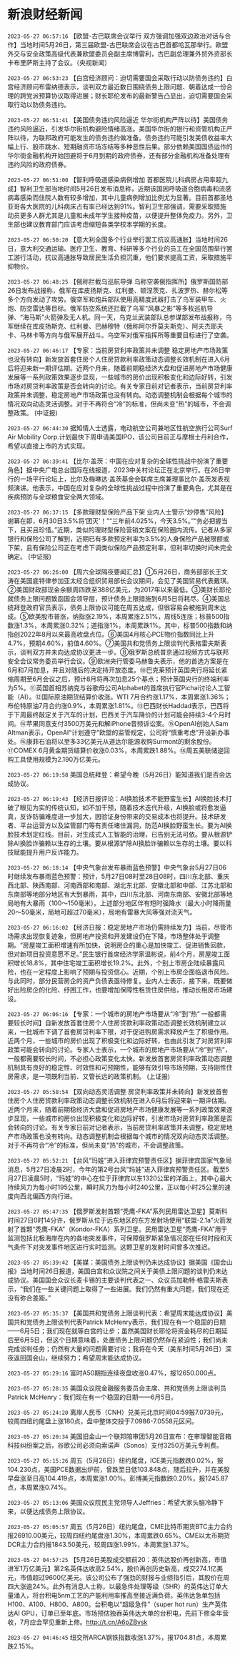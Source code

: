 # 新浪财经新闻
`2023-05-27 06:57:16` 【欧盟-古巴联席会议举行 双方强调加强双边政治对话与合作】当地时间5月26日，第三届欧盟-古巴联席会议在古巴首都哈瓦那举行。欧盟外交与安全政策高级代表兼欧盟委员会副主席博雷利，古巴副总理兼外贸外资部长卡布里萨斯主持了会议。（央视新闻）

`2023-05-27 06:53:23` 【白宫经济顾问：迫切需要国会采取行动以防债务违约】白宫经济顾问布雷纳德表示，谈判双方最近数日围绕债务上限问题、朝着达成一份合理的跨党派预算协议取得进展；财长耶伦发布的最新警告凸显出，迫切需要国会采取行动以防债务违约。

`2023-05-27 06:51:41` 【美国债务违约风险逼近 华尔街机构严阵以待】美国债务违约风险逼近，引发华尔街机构避险情绪高涨。美国华尔街的银行和资管机构正严阵以待，为联邦政府可能发生的债务违约做准备。债务违约可能引发美债收益率大幅上行、股市跳水、短期融资市场冻结等多种恶性后果。部分依赖美国国债运作的华尔街金融机构开始回避将于6月到期的政府债券，还有部分金融机构准备处理有违约风险的政府债券。

`2023-05-27 06:51:00` 【智利呼吸道感染病例增加 首都医院儿科病房占用率超九成】智利卫生部当地时间5月26日发布消息称，近期该国因呼吸道合胞病毒和流感病毒感染而住院人数有较多增加，其中儿童病例增加比例尤为显著。目前首都圣地亚哥各大医院的儿科病床占有率已经达到91%。智利卫生部强调，需要采取措施动员更多人群尤其是儿童和未成年学生接种疫苗，以便提升整体免疫力。另外，卫生部也建议教育部门应该考虑缩短各类学校本学期的长度。

`2023-05-27 06:50:20` 【意大利全国多个行业举行罢工抗议高通胀】当地时间26日，意大利交通运输、医疗卫生、教育、科研等多个行业的员工在全国范围举行罢工游行活动，抗议高通胀导致居民生活负担沉重，他们要求提高工资，采取措施平抑物价。

`2023-05-27 06:48:25` 【俄称拦截乌巡航导弹 乌称空袭俄指挥所】俄罗斯国防部26日发布战报称，俄军在库皮扬斯克、红利曼、顿涅茨克、扎波罗热、赫尔松等多个方向发动了攻势。俄空军和炮兵部队使用高精度武器打击了乌军装甲车、火炮、防空雷达等目标。俄军防空系统还拦截了乌军“风暴之影”等多枚巡航导弹、“海马斯”火箭弹及无人机。同一天，乌克兰武装部队总参谋部发布战报称，乌军继续在库皮扬斯克、红利曼、巴赫穆特（俄称阿尔乔莫夫斯克）、阿夫杰耶夫卡、马林卡等方向与俄军展开战斗。乌空军对俄军指挥所等重要目标进行了空袭。

`2023-05-27 06:46:17` 【专家：当前房贷利率政策并未调整 稳定房地产市场政策也没有转向】新发放首套住房个人住房贷款利率政策动态调整长效机制在进入6月后将迎来新一期评估期。近两个月来，随着前期稳经济大盘和促进房地产市场健康发展等一系列政策效果逐步显现，一些城市的房价出现积极变化和边际好转，引发市场对房贷利率政策是否会转向的讨论。有关专家日前对记者表示，当前房贷利率政策并未调整，稳定房地产市场政策也没有转向。动态调整机制会根据每个城市的情况双向动态灵活调整。对于不再符合“冷”的标准，但尚未变“热”的城市，不会调整政策。 (中证报)

`2023-05-27 06:44:30` 据知情人士透露，电动航空公司兼地区性航空旅行公司Surf Air Mobility Corp.计划最快下周申请美国IPO，该公司目前正与摩根士丹利合作，希望以直接上市的方式实现。

`2023-05-27 06:39:41` 【比尔·盖茨：中国在应对复杂的全球性挑战中扮演了重要角色】据中央广电总台国际在线报道，2023中关村论坛正在北京举行。在26日举行的一场平行论坛上，比尔及梅琳达·盖茨基金会联席主席兼理事比尔·盖茨发表视频演讲。他表示，中国在应对复杂的全球性挑战过程中扮演了重要角色，尤其是在疾病预防与全球粮食安全两大领域。

`2023-05-27 06:37:15` 【多款理财型保险产品下架 业内人士警示“炒停售”风险】谢幕在即，6月30日3.5%将‘团灭’！”“三年前4.025%，今天3.5%。”“务必把握当下，且买且珍惜。”近期，类似的理财型保险营销文案在保险圈内流传。记者从多家银行和保险公司了解到，近期已有多款预定利率为3.5%的人身保险产品被限额或下架，且有保险公司正在考虑下调类似保险产品预定利率，但利率切换时间未完全确定。 (中证报)

`2023-05-27 06:26:00` 【周六全球隔夜要闻汇总】①5月26日，商务部部长王文涛在美国底特律参加亚太经合组织贸易部长会议期间，会见了美国贸易代表戴琪。②美国财政部现金余额周四跌至388亿美元，为2017年以来最低。③美财长耶伦就债务上限问题致函国会领导层，预计债务上限措施到6月5日将耗尽。④美国总统拜登政府官员表示，债务上限协议可能在周五达成，但很容易会被拖到周末达成。⑤欧美股市普涨，纳指涨2.19%，本周累涨2.51%，周线5连涨；标普500指数涨1.3%，本周累涨0.32%；道指涨1%，本周累跌1%。其中，标普500指数和纳指创2022年8月以来最高收盘点位。⑥美国4月核心PCE物价指数同比上升4.7%，预期4.60%，前值4.60%。⑦美国共和党债务上限谈判代表格雷夫斯表示，谈判双方并未向达成协议更进一步。⑧俄罗斯总统普京通过视频方式与联邦安全会议常务委员举行会议。⑨欧洲央行管委马赫鲁夫表示，他的首选方案是在6月和7月加息，并且对随后的决定持开放态度。⑩巴克莱预计英国央行将延长紧缩周期至6月会议之后，预计8月将再次加息25个基点；预计英国央行的终端利率为5%。⑪英国首相苏纳克与谷歌母公司Alphabet的首席执行官Pichai讨论人工智能（AI）。⑫国际原油期货结算价收涨。WTI 7月合约涨1.17%，本周累涨1.36%；布伦特原油7月合约涨0.9%，本周累涨1.81%。⑬巴西财长Haddad表示，巴西将于下周最终敲定关于汽车的计划，巴西关于汽车降价的计划可能会持续3-4个月时间。⑭苹果同意支付3500万美元和解iPhone音频诉讼案。⑮OpenAI创始人Sam Altman表示，OpenAI“计划遵守”欧盟的监管规定，公司将“慎重考虑”开设新办事处。⑯康菲石油将以至多33亿美元从道达尔能源收购Surmont的剩余股份。⑰COMEX 6月黄金期货结算价收涨0.03%，本周累跌1.88%。⑱周五美联储逆回购工具使用规模为2.190万亿美元。

`2023-05-27 06:19:58` 美国总统拜登：希望今晚（5月26日）能知道我们是否会达成协议。

`2023-05-27 06:19:43` 【经济日报评论：AI换脸技术不能野蛮生长】AI换脸技术打破了眼见为实的传统认知，如不加干预，随着技术迭代升级，AI换脸或将愈发逼真，反诈防骗难度进一步加大，因验证身份带来的交易成本也将提升。技术研发者、平台运营方以及监管部门等有责任堵住漏洞，防范AI换脸野蛮生长。要为AI换脸技术划定红线。目前，对生成式人工智能的治理，已告别无法可依。要从根源铲除AI换脸诈骗赖以生存的土壤。要从根源铲除AI换脸诈骗赖以生存的土壤。要以科技赋能提升用户反诈能力。

`2023-05-27 06:18:14` 【中央气象台发布暴雨蓝色预警】中央气象台5月27日06时继续发布暴雨蓝色预警：预计，5月27日08时至28日08时，四川东北部、重庆西北部、陕西南部、河南西部和南部、湖北东北部、安徽北部和中部、江苏北部和东南部等地部分地区有大到暴雨，其中，四川东北部、河南东南部、安徽北部等地局地有大暴雨（100～150毫米）。上述部分地区伴有短时强降水（最大小时降雨量20～50毫米，局地可超过70毫米），局地有雷暴大风等强对流天气。

`2023-05-27 06:16:02` 【经济日报：稳定房地产市场仍需持续发力】当前，尽管市场需求出现恢复迹象，但房地产投资和开发建设仍在下降，市场整体处于调整期。“房屋竣工面积增速有所加快，说明房企的重心是加快竣工、促进销售回款，但对新项目投资意愿不足。”民生银行首席经济学家温彬说，前4个月，房屋竣工面积增长18.8%，其中住宅竣工面积增长19.2%。此外，个别上市房企陆续暴露风险，也在一定程度上影响了预期与投资信心。近期，个别上市房企面临退市风险。与此同时，部分民营房企的资产负债表亟待修复。业内人士表示，接下来，既要做好出险房企的化险、纾困工作，也要增加保障性租赁住房供给，推动长租房市场建设。

`2023-05-27 06:06:16` 【专家：一个城市的房地产市场要从“冷”到“热” 一般都需要较长时间】自新发放首套住房个人住房贷款利率政策动态调整长效机制建立以来，一批城市下调了首套房贷利率下限，对于促进购房需求释放产生了积极作用。近两个月，一些城市的房价出现了积极变化和边际好转，也由此引发了对房贷利率政策可能会转向的讨论。专家人士表示，一个城市的房地产市场要从“冷”到“热”，一般都需要较长时间，不必担心政策变化太快。新发放首套房贷利率政策动态调整机制具有良好的稳定性、时效性和可预期性，能够有效引导市场预期，支持刚性住房需求，是一项既利当前、又管长远的政策机制。 (上证报)

`2023-05-27 05:58:54` 【双向动态灵活调整 房贷利率政策并未转向】新发放首套住房个人住房贷款利率政策动态调整长效机制在进入6月后将迎来新一期评估期。近两个月来，随着前期稳经济大盘和促进房地产市场健康发展等一系列政策效果逐步显现，一些城市的房价出现积极变化和边际好转，引发市场对房贷利率政策是否会转向的讨论。有关专家日前对记者表示，当前房贷利率政策并未调整，稳定房地产市场政策也没有转向。动态调整机制会根据每个城市的情况双向动态灵活调整。对于不再符合“冷”的标准，但尚未变“热”的城市，不会调整政策。

`2023-05-27 05:52:21` 【台风“玛娃”进入菲律宾预警责任区】据菲律宾国家气象局消息，5月27日凌晨2时，今年的第2号台风“玛娃”进入菲律宾预警责任区。截至5月27日凌晨5时，“玛娃”的中心在位于菲律宾以东1320公里的洋面上，其中心最大持续风力为每小时195公里，瞬时风力为每小时240公里，正以每小时25公里的速度向西北偏西方向行进。

`2023-05-27 05:47:35` 【俄罗斯发射首颗“秃鹰-FKA”系列民用雷达卫星】莫斯科时间27日0时14分许，俄罗斯从位于远东地区的东方发射场使用“联盟-2.1a”火箭发射了首颗“秃鹰-FKA”（Kondor-FKA）系列卫星。民用雷达卫星“秃鹰-FKA”用于监测包括北极海岸在内的各地突发事件，可保障俄罗斯紧急情况部在任何时段和天气条件下对突发事件地区进行实时监测。这颗卫星的发射时间曾多次推迟。

`2023-05-27 05:39:42` 【美媒：美国债务上限谈判仍未达成协议】据美国《国会山报》当地时间26日报道，美国白宫和众议院之间关于美债上限问题的谈判仍未达成协议。美国国会众议长麦卡锡的主要谈判代表之一、众议员加勒特·格雷夫斯表示，“我们在一些关键问题上取得了一些进展。我们仍然有重大问题，我们现在还没有弥合差距。”

`2023-05-27 05:35:37` 【美国共和党债务上限谈判代表：希望周末能达成协议】美国共和党债务上限谈判代表Patrick McHenry表示，我们现在有一个稳固的日期——6月5日；我们现在就等白宫的让步；虽然美国财长耶伦将资金耗尽的日期延后至6月5日，但这个日期意味着，处置债务上限问题仍然存在紧迫性；我们尚未完成谈判任务；仍然有大量的问题需要讨论；我将在今天（美东时间5月26日）深夜返回国会山，继续努力；希望周末能达成协议。

`2023-05-27 05:29:16` 富时A50期指连续夜盘收涨0.47%，报12650.000点。

`2023-05-27 05:28:35` 美国众议院金融服务委员会主席、共和党债务上限谈判员Patrick McHenry：我们现在有一个稳固的日期——6月5日。

`2023-05-27 05:24:20` 离岸人民币（CNH）兑美元北京时间04:59报7.0739元，较周四纽约尾盘上涨180点，盘中整体交投于7.0986-7.0558元区间。

`2023-05-27 05:20:34` 美国旧金山一个联邦陪审团5月26日宣布：在审理智能音箱科技纠纷案之后，谷歌公司必须向索诺声（Sonos）支付3250万美元专利费。

`2023-05-27 05:15:26` 周五（5月26日）纽约尾盘，ICE美元指数跌0.02%，报104.230点，美国PCE数据出炉前，曾跌至日低103.848点，随后拉升，并在美股早盘涨至日高104.419点，本周累涨1.00%。彭博美元指数跌0.20%，报1245.87点，本周累涨0.74%。

`2023-05-27 05:13:06` 美国众议院民主党领导人Jeffries：希望大家头脑冷静下来，以便达成债务上限协议。

`2023-05-27 05:05:57` 周五（5月26日）纽约尾盘，CME比特币期货BTC主力合约报26910.00美元，较周四纽约尾盘涨1.30%，本周累跌0.65%。CME以太币期货DCR主力合约报1843.50美元，较周四涨1.99%，本周累涨1.37%。

`2023-05-27 04:57:25` 【5月26日美股成交额前20：英伟达股价再创新高，市值进军1万亿美元】第2名英伟达收高2.54%，股价再创历史新高，成交274.1亿美元，市值超过9600亿美元。该公司公布了强劲的财报与业绩指引后，其股价在周四大涨逾24%。此外有消息人士称，以最急件处理等级（SHR）的英伟达订单大量涌入，将台积电5nm工艺的产能利用率推高至接近满负荷。英伟达急单包括H100、A100、H800、A800。台积电以“超级急件”（super hot run）生产英伟达AI GPU，订单已至年底。市场预估独吞英伟达大单的台积电，先前下修全年营收，7月应会罕见重新上修。http://t.cn/A6pZBvsk

`2023-05-27 04:46:45` 纽交所ARCA钢铁指数收涨1.37%，报1704.81点，本周累跌2.15%。

